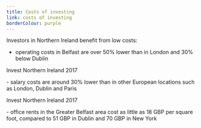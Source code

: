 ```yaml
---
title: Costs of investing
link: costs of investing
borderColour: purple
---
```

Investors in Northern Ireland benefit from low costs: 


- operating costs in Belfast are over 50% lower than in London and 30% below Dublin
<div class="region--small-text"><p>Invest Northern Ireland 2017</p></div>
- salary costs are around 30% lower than in other European locations such as London, Dublin and Paris
<div class="region--small-text"><p>Invest Northern Ireland 2017</p></div>
- office rents in the Greater Belfast area cost as little as 18 GBP per square foot, compared to 51 GBP in Dublin and 70 GBP in New York